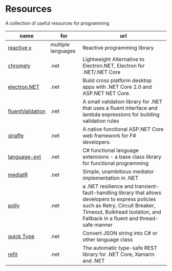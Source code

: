 # Resources

A collection of useful resources for programming

| name | for | url |
| ---- | --- | --- |
| [reactive x](http://reactivex.io/) | multiple languages | Reactive programming library | 
| [chromely](https://github.com/mattkol/Chromely) | .net | Lightweight Alternative to Electron.NET, Electron for .NET/.NET Core |
| [electron.NET](https://github.com/ElectronNET/Electron.NET) | .net | Build cross platform desktop apps with .NET Core 2.0 and ASP.NET NET Core. |
| [fluentValidation](https://github.com/JeremySkinner/FluentValidation) | .net | A small validation library for .NET that uses a fluent interface and lambda expressions for building validation rules |
| [giraffe](https://github.com/giraffe-fsharp/Giraffe) | .net | A native functional ASP.NET Core web framework for F# developers. |
| [language-ext](https://github.com/louthy/language-ext) | .net | C# functional language extensions - a base class library for functional programming |
| [mediatR](https://github.com/jbogard/MediatR) | .net | Simple, unambitious mediator implementation in .NET |
| [polly](https://github.com/App-vNext/Polly) | .net | a .NET resilience and transient-fault-handling library that allows developers to express policies such as Retry, Circuit Breaker, Timeout, Bulkhead Isolation, and Fallback in a fluent and thread-safe manner |
| [quick Type](https://app.quicktype.io) | .net | Convert JSON string into C# or other language class |
| [refit](https://github.com/paulcbetts/refit) | .net | The automatic type-safe REST library for .NET Core, Xamarin and .NET |

